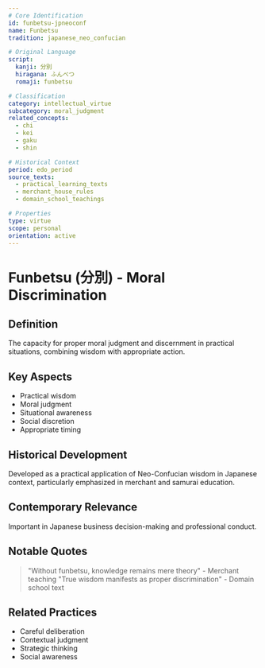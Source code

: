 ```yaml
---
# Core Identification
id: funbetsu-jpneoconf
name: Funbetsu
tradition: japanese_neo_confucian

# Original Language
script:
  kanji: 分別
  hiragana: ふんべつ
  romaji: funbetsu

# Classification
category: intellectual_virtue
subcategory: moral_judgment
related_concepts:
  - chi
  - kei
  - gaku
  - shin

# Historical Context
period: edo_period
source_texts:
  - practical_learning_texts
  - merchant_house_rules
  - domain_school_teachings

# Properties
type: virtue
scope: personal
orientation: active
---
```


# Funbetsu (分別) - Moral Discrimination

## Definition
The capacity for proper moral judgment and discernment in practical situations, combining wisdom with appropriate action.

## Key Aspects
- Practical wisdom
- Moral judgment
- Situational awareness
- Social discretion
- Appropriate timing

## Historical Development
Developed as a practical application of Neo-Confucian wisdom in Japanese context, particularly emphasized in merchant and samurai education.

## Contemporary Relevance
Important in Japanese business decision-making and professional conduct.

## Notable Quotes
> "Without funbetsu, knowledge remains mere theory" - Merchant teaching
> "True wisdom manifests as proper discrimination" - Domain school text

## Related Practices
- Careful deliberation
- Contextual judgment
- Strategic thinking
- Social awareness